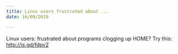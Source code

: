 ```yaml
---
title: Linux users frustrated about ...
date: 16/09/2010

---
```


Linux users: frustrated about programs clogging up HOME? Try this: <a href="http://is.gd/fdpv2" rel="nofollow">http://is.gd/fdpv2</a>
